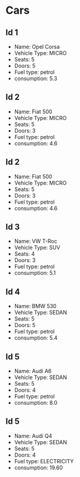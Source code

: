 # Cars

## Id 1

- Name: Opel Corsa
- Vehicle Type: MICRO
- Seats: 5
- Doors: 5
- Fuel type: petrol
- consumption: 5.3

## Id 2

- Name: Fiat 500
- Vehicle Type: MICRO
- Seats: 5
- Doors: 3
- Fuel type: petrol
- consumption: 4.6

## Id 2

- Name: Fiat 500
- Vehicle Type: MICRO
- Seats: 5
- Doors: 3
- Fuel type: petrol
- consumption: 4.6

## Id 3

- Name: VW T-Roc
- Vehicle Type: SUV
- Seats: 4
- Doors: 3
- Fuel type: petrol
- consumption: 5.1

## Id 4

- Name: BMW 530
- Vehicle Type: SEDAN
- Seats: 5
- Doors: 5
- Fuel type: petrol
- consumption: 5.4

## Id 5

- Name: Audi A6
- Vehicle Type: SEDAN
- Seats: 5
- Doors: 4
- Fuel type: petrol
- consumption: 8.0

## Id 5

- Name: Audi Q4
- Vehicle Type: SEDAN
- Seats: 5
- Doors: 4
- Fuel type: ELECTRICITY
- consumption: 19.60